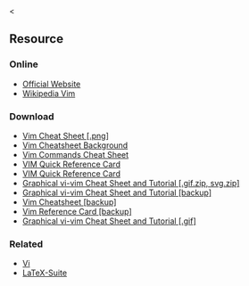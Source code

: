 &lt;

Resource
--------

### Online

-   [Official Website](http://www.vim.org/)
-   [Wikipedia Vim](http://en.wikipedia.org/wiki/Vim_(text_editor))

### Download

-   [Vim Cheat Sheet \[.png\]](static/cs/vim-brain.png)
-   [Vim Cheatsheet Background](static/cs/vim-cheat-sheet-full.png)
-   [Vim Commands Cheat Sheet](http://bullium.com/support/vim.html)
-   [VIM Quick Reference Card](http://tnerual.eriogerg.free.fr/vim.html)
-   [VIM Quick Reference Card](static/cs/vimqrc.pdf)
-   [Graphical vi-vim Cheat Sheet and Tutorial \[.gif.zip, svg.zip\]](http://www.viemu.com/a_vi_vim_graphical_cheat_sheet_tutorial.html)
-   [Graphical vi-vim Cheat Sheet and Tutorial \[backup\]](static/cs/vi-vim-tutorial-gif.zip)
-   [Vim Cheatsheet \[backup\]](static/cs/vim-cheatsheet.png)
-   [Vim Reference Card \[backup\]](static/cs/vimqrc1.pdf)
-   [Graphical vi-vim Cheat Sheet and Tutorial \[.gif\]](static/cs/vi-vim-cheat-sheet.gif)

### Related

-   [Vi](vi.html "Vi Cheat Sheet")
-   [LaTeX-Suite](latex-suite.html "LaTeX-Suite Cheat Sheet")
